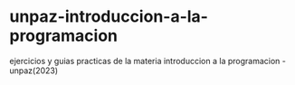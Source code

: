 # unpaz-introduccion-a-la-programacion

ejercicios y guias practicas de la materia introduccion a la programacion - unpaz(2023)
